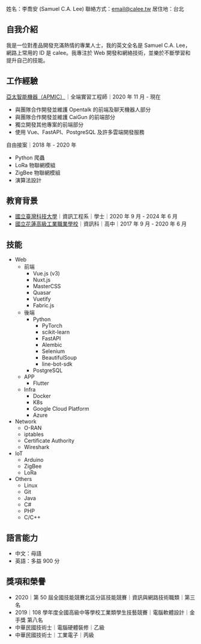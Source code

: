 姓名：李喬安 (Samuel C.A. Lee)
聯絡方式：[email@calee.tw](mailto:email@calee.tw)
居住地：台北

## 自我介紹

我是一位對產品開發充滿熱情的專業人士，我的英文全名是 Samuel C.A. Lee，網路上常用的 ID 是 calee。我專注於 Web 開發和網絡技術，並樂於不斷學習和提升自己的技能。

## 工作經驗

[亞太智能機器（APMIC）](https://www.ap-mic.com)｜全端實習工程師｜2020 年 11 月 - 現在
- 與團隊合作開發並維護 Opentalk 的前端及聊天機器人部分
- 與團隊合作開發並維護 CaiGun 的前端部分
- 獨立開發其他專案的前端部分
- 使用 Vue、FastAPI、PostgreSQL 及許多雲端開發服務

自由接案｜2018 年 - 2020 年
- Python 爬蟲
- LoRa 物聯網模組
- ZigBee 物聯網模組
- 演算法設計

## 教育背景

- [國立臺灣科技大學](https://www.ntust.edu.tw/)｜資訊工程系｜學士｜2020 年 9 月 - 2024 年 6 月
- [國立花蓮高級工業職業學校](https://www.hlis.hlc.edu.tw/)｜資訊科｜高中｜2017 年 9 月 - 2020 年 6 月

## 技能
- Web
    - 前端
        - Vue.js (v3)
        - Nuxt.js
        - MasterCSS
        - Quasar
        - Vuetify
        - Fabric.js
    - 後端
        - Python
            - PyTorch
            - scikit-learn
            - FastAPI
            - Alembic
            - Selenium
            - BeautifulSoup
            - line-bot-sdk
        - PostgreSQL
    - APP
        - Flutter
    - Infra
        - Docker
        - K8s
        - Google Cloud Platform
        - Azure
- Network
    - O-RAN
    - iptables
    - Certificate Authority
    - Wireshark
- IoT
    - Arduino
    - ZigBee
    - LoRa
- Others
    - Linux
    - Git
    - Java
    - C#
    - PHP
    - C/C++

## 語言能力
- 中文：母語
- 英語：多益 900 分

## 獎項和榮譽
- 2020｜第 50 屆全國技能競賽北區分區技能競賽｜資訊與網路技術職類｜第三名
- 2019｜108 學年度全國高級中等學校工業類學生技藝競賽｜電腦軟體設計｜金手獎 第八名
- 中華民國技術士｜電腦硬體裝修｜乙級
- 中華民國技術士｜工業電子｜丙級
